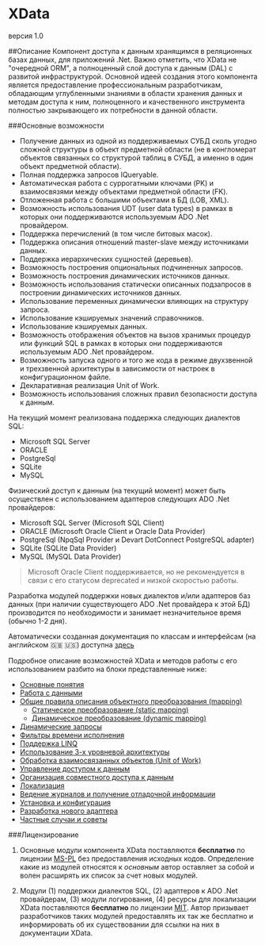 XData
======
версия 1.0

##Описание
Компонент доступа к данным хранящимся в реляционных базах данных, для приложений .Net. Важно отметить, что XData не "очередной ORM", а полноценный слой доступа к данным (DAL) с развитой инфраструктурой. Основной идеей создания этого компонента является предоставление профессиональным разработчикам, обладающим углубленными знаниями в области хранения данных и методам доступа к ним, полноценного и качественного инструмента полностью закрывающего их потребности в данной области.

###Основные возможности
* Получение данных из одной из поддерживаемых СУБД сколь угодно сложной структуры в объект предметной области (не в конгломерат объектов связанных со структурой таблиц в СУБД, а именно в один объект предметной области).
* Полная поддержка запросов IQueryable.
* Автоматическая работа с суррогатными ключами (PK) и взаимосвязями между объектами предметной области (FK).
* Отложенная работа с большими объектами в БД (LOB, XML).
* Возможность использования UDT (user data types) в рамках в которых они поддерживаются используемым ADO .Net провайдером.
* Поддержка перечислений (в том числе битовых масок).
* Поддержка описания отношений master-slave между источниками данных.
* Поддержка иерархических сущностей (деревьев).
* Возможность построения опциональных подчиненных запросов.
* Возможность построения динамических источников данных.
* Возможность использования статически описанных подзапросов в построении динамических источников данных.
* Использование переменных динамически влияющих на структуру запроса.
* Использование кэшируемых значений справочников.
* Использование кэшируемых данных.
* Возможность отображения объектов на вызов хранимых процедур или функций SQL в рамках в которых они поддерживаются используемым ADO .Net провайдером.
* Возможность запуска одного и того же кода в режиме двухзвенной и трехзвенной архитектуры в зависимости от настроек в конфигурационном файле.
* Декларативная реализация Unit of Work.
* Возможность использования сложных правил безопасности доступа к данным.

На текущий момент реализована поддержка следующих диалектов SQL:
* Microsoft SQL Server
* ORACLE
* PostgreSql
* SQLite
* MySQL

Физический доступ к данным (на текущий момент) может быть осуществлен с использованием адаптеров следующих ADO .Net провайдеров:
* Microsoft SQL Server (Microsoft SQL Client)
* ORACLE (Microsoft Oracle Client и Oracle Data Provider)
* PostgreSql (NpqSql Provider и Devart DotConnect PostgreSQL adapter)
* SQLite (SQLite Data Provider)
* MySQL (MySQL Data Provider)

> Microsoft Oracle Client поддерживается, но не рекомендуется в связи с его статусом deprecated и низкой скоростью работы.

Разработка модулей поддержки новых диалектов и/или адаптеров баз данных (при наличии существующего ADO .Net провайдера к этой БД) производится по необходимости и занимает незначительное время (обычно 1-2 дня).

Автоматически созданная документация по классам и интерфейсам (на английском :uk: :us:) доступна [здесь](https://htmlpreview.github.io/?https://github.com/mickfierte/XData/blob/master/docs/doc/index.html)

Подробное описание возможностей XData и методов работы с его использованием разбито на блоки представленные ниже:

* [Основные понятия](./glossary.md)
* [Работа с данными](./using.md)
* [Общие правила описания объектного преобразования (mapping)](./mapping.md)
  * [Статическое преобразование (static mapping)](./static.md)
  * [Динамическое преобразование (dynamic mapping)](./dynamic.md)
* [Динамические запросы](./queries.md)
* [Фильтры времени исполнения](./runtime_filters.md)
* [Поддержка LINQ](./linq.md)
* [Использование 3-х уровневой архитектуры](./three_tier.md)
* [Обработка взаимосвязанных объектов (Unit of Work)](./work_set.md)
* [Управление доступом к данным](./data_access.md)
* [Организация совместного доступа к данным](./locking.md)
* [Локализация](./localization.md)
* [Ведение журналов и получение отладочной информации](./log_and_debug.md)
* [Установка и конфигурация](./configuration.md)
* [Разработка нового адаптера](./adapter.md)
* [Частные случаи и советы](./tips_and_tricks.md)

###Лицензирование
1. Основные модули компонента XData поставляются **бесплатно** по лицензии [MS-PL](https://opensource.org/licenses/MS-PL) без предоставления исходных кодов. Определение какие из модулей относятся к *основным* автор оставляет за собой и волен расширять их список за счет новых модулей.

2. Модули (1) поддержки диалектов SQL, (2) адаптеров к ADO .Net провайдерам, (3) модули логирования, (4) ресурсы для локализации XData поставляются **бесплатно** по лицензии [MIT](https://opensource.org/licenses/MIT). Автор призывает разработчиков таких модулей предоставлять их так же бесплатно и информировать об их существовании для ссылки на них в документации XData.
